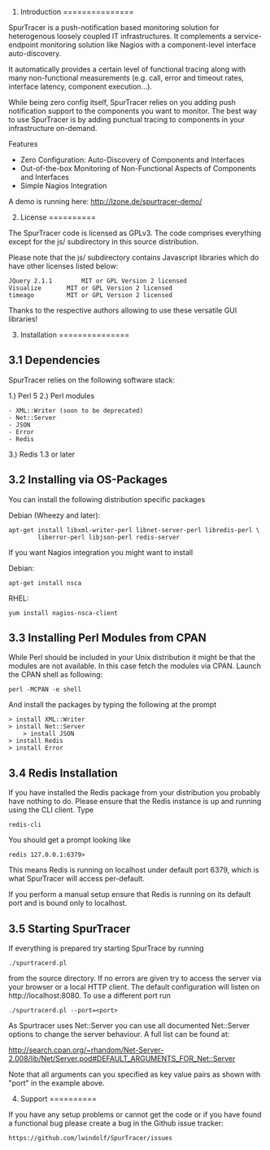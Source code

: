 1. Introduction
===============

SpurTracer is a push-notification based monitoring solution for heterogenous 
loosely coupled IT infrastructures. It complements a service-endpoint 
monitoring solution like Nagios with a component-level interface auto-discovery.

It automatically provides a certain level of functional tracing along with 
many non-functional measurements (e.g. call, error and timeout rates, 
interface latency, component execution...).

While being zero config itself, SpurTracer relies on you adding push 
notification support to the components you want to monitor. The best way 
to use SpurTracer is by adding punctual tracing to components in your 
infrastructure on-demand.


Features

- Zero Configuration: Auto-Discovery of Components and Interfaces
- Out-of-the-box Monitoring of Non-Functional Aspects of Components 
  and Interfaces
- Simple Nagios Integration


A demo is running here: http://lzone.de/spurtracer-demo/



2. License
==========

The SpurTracer code is licensed as GPLv3. The code comprises everything
except for the js/ subdirectory in this source distribution.

Please note that the js/ subdirectory contains Javascript libraries which 
do have other licenses listed below:

	JQuery 2.1.1		MIT or GPL Version 2 licensed
	Visualize		MIT or GPL Version 2 licensed
	timeago			MIT or GPL Version 2 licensed
	

Thanks to the respective authors allowing to use these versatile GUI libraries!


3. Installation
===============

3.1 Dependencies
----------------

SpurTracer relies on the following software stack:

1.) Perl 5
2.) Perl modules

    - XML::Writer (soon to be deprecated)
    - Net::Server
    - JSON
    - Error
    - Redis

3.) Redis 1.3 or later


3.2 Installing via OS-Packages
------------------------------

You can install the following distribution specific packages

   Debian (Wheezy and later): 

	apt-get install libxml-writer-perl libnet-server-perl libredis-perl \
			liberror-perl libjson-perl redis-server

If you want Nagios integration you might want to install

   Debian:

	apt-get install nsca

   RHEL:

	yum install nagios-nsca-client


3.3 Installing Perl Modules from CPAN
-------------------------------------

While Perl should be included in your Unix distribution it might 
be that the modules are not available. In this case fetch the
modules via CPAN. Launch the CPAN shell as following:

	perl -MCPAN -e shell

And install the packages by typing the following at the prompt

	> install XML::Writer
	> install Net::Server
        > install JSON
	> install Redis
	> install Error


3.4 Redis Installation
----------------------

If you have installed the Redis package from your distribution you probably
have nothing to do. Please ensure that the Redis instance is up and running
using the CLI client. Type

	redis-cli

You should get a prompt looking like

	redis 127.0.0.1:6379>

This means Redis is running on localhost under default port 6379, which is
what SpurTracer will access per-default.

If you perform a manual setup ensure that Redis is running on its default
port and is bound only to localhost.


3.5 Starting SpurTracer
----------------------

If everything is prepared try starting SpurTrace by running

	./spurtracerd.pl

from the source directory. If no errors are given try to access the server
via your browser or a local HTTP client. The default configuration will
listen on http://localhost:8080. To use a different port run

	./spurtracerd.pl --port=<port>

As Spurtracer uses Net::Server you can use all documented Net::Server
options to change the server behaviour. A full list can be found at:

  http://search.cpan.org/~rhandom/Net-Server-2.008/lib/Net/Server.pod#DEFAULT_ARGUMENTS_FOR_Net::Server

Note that all arguments can you specified as key value pairs as shown with
"port" in the example above.


4. Support
==========

If you have any setup problems or cannot get the code or if you have found 
a functional bug please create a bug in the Github issue tracker:

	https://github.com/lwindolf/SpurTracer/issues
